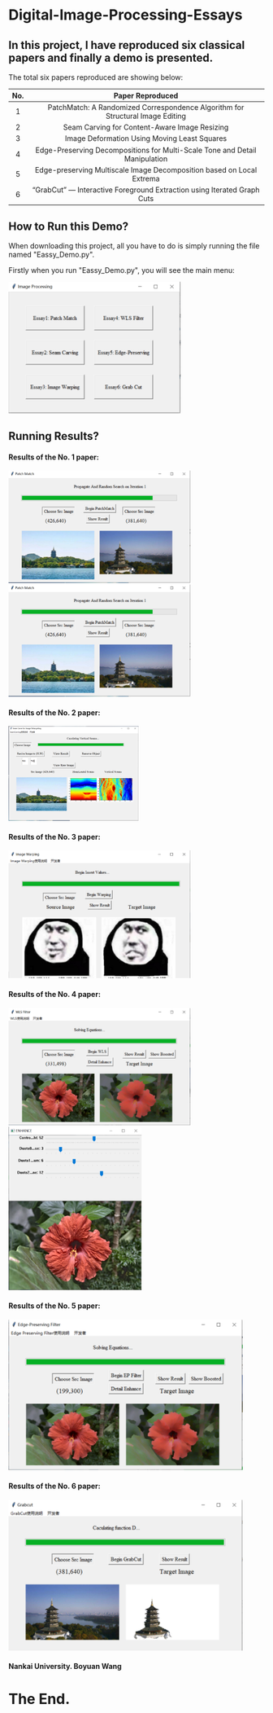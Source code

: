 # Digital-Image-Processing-Essays

## In this project, I have reproduced six classical papers and finally a demo is presented.

The total six papers reproduced are showing below:

|  No. | Paper Reproduced |
|  :--:  | :--:  |
| 1  | PatchMatch: A Randomized Correspondence Algorithm for Structural Image Editing |
| 2  | Seam Carving for Content-Aware Image Resizing |
| 3  | Image Deformation Using Moving Least Squares |
| 4  | Edge-Preserving Decompositions for Multi-Scale Tone and Detail Manipulation |
| 5  | Edge-preserving Multiscale Image Decomposition based on Local Extrema |
| 6  | “GrabCut” — Interactive Foreground Extraction using Iterated Graph Cuts |

## How to Run this Demo?

When downloading this project, all you have to do is simply running the file named "Eassy_Demo.py".

Firstly when you run "Eassy_Demo.py", you will see the main menu:

<img src=".\readme_images\1.jpg" style="zoom:45%;" />

## Running Results?

#### Results of the No. 1 paper:
<img src=".\readme_images\2.jpg" style="zoom:35%;" /><img src=".\readme_images\2.jpg" style="zoom:35%;" />

#### Results of the No. 2 paper:
<img src=".\readme_images\3.jpg" style="zoom:25%;" />

#### Results of the No. 3 paper:
<img src=".\readme_images\4.png" style="zoom:35%;" />

#### Results of the No. 4 paper:
<img src=".\readme_images\5.png" style="zoom:35%;" /><img src=".\readme_images\6.jpg" style="zoom:35%;" />

#### Results of the No. 5 paper:
<img src=".\readme_images\7.png" style="zoom:45%;" />

#### Results of the No. 6 paper:
<img src=".\readme_images\8.png" style="zoom:45%;" />


#### Nankai University.  Boyuan Wang
# The End.